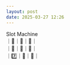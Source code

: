 ```yaml
---
layout: post
date: 2025-03-27 12:26
---
```


Slot Machine<br />
｜💎｜🍇｜💎｜<br />
｜🍇｜🍒｜🍇｜<br />
｜7️⃣｜🤡｜🍒｜<br />

